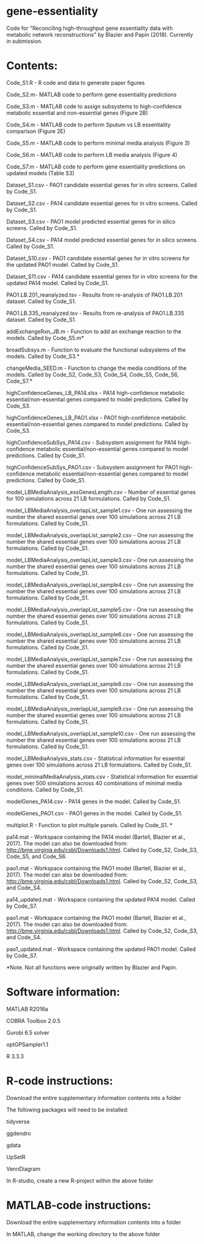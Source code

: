 # gene-essentiality

Code for "Reconciling high-throughput gene essentiality data with metabolic network reconstructions" by Blazier and Papin (2018). Currently in submission.

# Contents:
Code_S1.R - R code and data to generate paper figures

Code_S2.m- MATLAB code to perform gene essentiality predictions

Code_S3.m - MATLAB code to assign subsystems to high-confidence metabolic essential and non-essential genes (Figure 2B)

Code_S4.m - MATLAB code to perform Sputum vs LB essentiality comparison (Figure 2E)

Code_S5.m - MATLAB code to perform minimal media analysis (Figure 3)

Code_S6.m - MATLAB code to perform LB media analysis (Figure 4)

Code_S7.m - MATLAB code to perform gene essentiality predictions on updated models (Table S3)

Dataset_S1.csv - PAO1 candidate essential genes for in vitro screens. Called by Code_S1.

Dataset_S2.csv - PA14 candidate essential genes for in vitro screens. Called by Code_S1.

Dataset_S3.csv - PAO1 model predicted essential genes for in silico screens. Called by Code_S1.

Dataset_S4.csv - PA14 model predicted essential genes for in silico screens. Called by Code_S1.

Dataset_S10.csv - PAO1 candidate essential genes for in vitro screens for the updated PAO1 model. Called by Code_S1.

Dataset_S11.csv - PA14 candidate essential genes for in vitro screens for the updated PA14 model. Called by Code_S1.

PAO1.LB.201_reanalyzed.tsv - Results from re-analysis of PAO1.LB.201 dataset. Called by Code_S1.

PAO1.LB.335_reanalyzed.tsv - Results from re-analysis of PAO1.LB.335 dataset. Called by Code_S1.

addExchangeRxn_JB.m - Function to add an exchange reaction to the models. Called by Code_S5.m*

broadSubsys.m - Function to evaluate the functional subsystems of the models. Called by Code_S3.*

changeMedia_SEED.m - Function to change the media conditions of the models. Called by Code_S2, Code_S3, Code_S4, Code_S5, Code_S6, Code_S7.*

highConfidenceGenes_LB_PA14.xlsx - PA14 high-confidence metabolic essential/non-essential genes compared to model predictions. Called by Code_S3.

highConfidenceGenes_LB_PAO1.xlsx - PAO1 high-confidence metabolic essential/non-essential genes compared to model predictions. Called by Code_S3.

highConfidenceSubSys_PA14.csv - Subsystem assignment for PA14 high-confidence metabolic essential/non-essential genes compared to model predictions. Called by Code_S1.

highConfidenceSubSys_PAO1.csv - Subsystem assignment for PAO1 high-confidence metabolic essential/non-essential genes compared to model predictions. Called by Code_S1.

model_LBMediaAnalysis_essGenesLength.csv - Number of essential genes for 100 simulations across 21 LB formulations. Called by Code_S1.

model_LBMediaAnalysis_overlapList_sample1.csv - One run assessing the number the shared essential genes over 100 simulations across 21 LB formulations. Called by Code_S1.

model_LBMediaAnalysis_overlapList_sample2.csv - One run assessing the number the shared essential genes over 100 simulations across 21 LB formulations. Called by Code_S1.

model_LBMediaAnalysis_overlapList_sample3.csv - One run assessing the number the shared essential genes over 100 simulations across 21 LB formulations. Called by Code_S1.

model_LBMediaAnalysis_overlapList_sample4.csv - One run assessing the number the shared essential genes over 100 simulations across 21 LB formulations. Called by Code_S1.

model_LBMediaAnalysis_overlapList_sample5.csv - One run assessing the number the shared essential genes over 100 simulations across 21 LB formulations. Called by Code_S1.

model_LBMediaAnalysis_overlapList_sample6.csv - One run assessing the number the shared essential genes over 100 simulations across 21 LB formulations. Called by Code_S1.

model_LBMediaAnalysis_overlapList_sample7.csv - One run assessing the number the shared essential genes over 100 simulations across 21 LB formulations. Called by Code_S1.

model_LBMediaAnalysis_overlapList_sample8.csv - One run assessing the number the shared essential genes over 100 simulations across 21 LB formulations. Called by Code_S1.

model_LBMediaAnalysis_overlapList_sample9.csv - One run assessing the number the shared essential genes over 100 simulations across 21 LB formulations. Called by Code_S1.

model_LBMediaAnalysis_overlapList_sample10.csv - One run assessing the number the shared essential genes over 100 simulations across 21 LB formulations. Called by Code_S1.

model_LBMediaAnalysis_stats.csv - Statistical information for essential genes over 100 simulations across 21 LB formulations. Called by Code_S1.

model_minimalMediaAnalysis_stats.csv - Statistical information for essential genes over 500 simulations across 40 combinations of minimal media conditions. Called by Code_S1.

modelGenes_PA14.csv - PA14 genes in the model. Called by Code_S1.

modelGenes_PAO1.csv - PAO1 genes in the model. Called by Code_S1.

multiplot.R - Function to plot multiple panels. Called by Code_S1. *

pa14.mat - Workspace containing the PA14 model (Bartell, Blazier et al., 2017). The model can also be downloaded from: http://bme.virginia.edu/csbl/Downloads1.html. Called by Code_S2, Code_S3, Code_S5, and Code_S6.

pao1.mat - Workspace containing the PAO1 model (Bartell, Blazier et al., 2017). The model can also be downloaded from: http://bme.virginia.edu/csbl/Downloads1.html. Called by Code_S2, Code_S3, and Code_S4.

pa14_updated.mat - Workspace containing the updated PA14 model. Called by Code_S7.

pao1.mat - Workspace containing the PAO1 model (Bartell, Blazier et al., 2017). The model can also be downloaded from: http://bme.virginia.edu/csbl/Downloads1.html. Called by Code_S2, Code_S3, and Code_S4.

pao1_updated.mat - Workspace containing the updated PAO1 model. Called by Code_S7.

*Note. Not all functions were originally written by Blazier and Papin.

# Software information:
MATLAB R2016a

COBRA Toolbox 2.0.5

Gurobi 6.5 solver

optGPSampler1.1

R 3.3.3
# R-code instructions:
Download the entire supplementary information contents into a folder

The following packages will need to be installed:

tidyverse

ggdendro

gdata

UpSetR

VennDiagram

In R-studio, create a new R-project within the above folder
# MATLAB-code instructions:
Download the entire supplementary information contents into a folder

In MATLAB, change the working directory to the above folder
